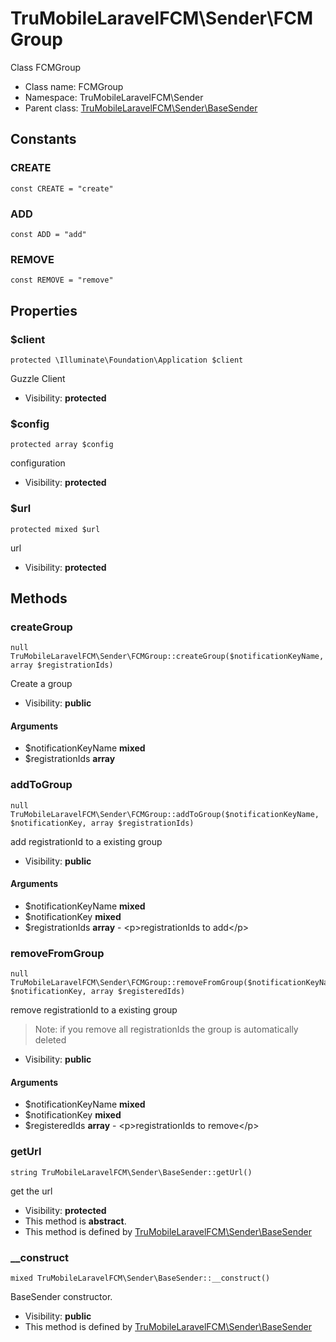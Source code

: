 TruMobileLaravelFCM\Sender\FCMGroup
===============

Class FCMGroup




* Class name: FCMGroup
* Namespace: TruMobileLaravelFCM\Sender
* Parent class: [TruMobileLaravelFCM\Sender\BaseSender](TruMobileLaravelFCM-Sender-BaseSender.md)



Constants
----------


### CREATE

    const CREATE = "create"





### ADD

    const ADD = "add"





### REMOVE

    const REMOVE = "remove"





Properties
----------


### $client

    protected \Illuminate\Foundation\Application $client

Guzzle Client



* Visibility: **protected**


### $config

    protected array $config

configuration



* Visibility: **protected**


### $url

    protected mixed $url

url



* Visibility: **protected**


Methods
-------


### createGroup

    null TruMobileLaravelFCM\Sender\FCMGroup::createGroup($notificationKeyName, array $registrationIds)

Create a group



* Visibility: **public**


#### Arguments
* $notificationKeyName **mixed**
* $registrationIds **array**



### addToGroup

    null TruMobileLaravelFCM\Sender\FCMGroup::addToGroup($notificationKeyName, $notificationKey, array $registrationIds)

add registrationId to a existing group



* Visibility: **public**


#### Arguments
* $notificationKeyName **mixed**
* $notificationKey **mixed**
* $registrationIds **array** - &lt;p&gt;registrationIds to add&lt;/p&gt;



### removeFromGroup

    null TruMobileLaravelFCM\Sender\FCMGroup::removeFromGroup($notificationKeyName, $notificationKey, array $registeredIds)

remove registrationId to a existing group

>Note: if you remove all registrationIds the group is automatically deleted

* Visibility: **public**


#### Arguments
* $notificationKeyName **mixed**
* $notificationKey **mixed**
* $registeredIds **array** - &lt;p&gt;registrationIds to remove&lt;/p&gt;



### getUrl

    string TruMobileLaravelFCM\Sender\BaseSender::getUrl()

get the url



* Visibility: **protected**
* This method is **abstract**.
* This method is defined by [TruMobileLaravelFCM\Sender\BaseSender](TruMobileLaravelFCM-Sender-BaseSender.md)




### __construct

    mixed TruMobileLaravelFCM\Sender\BaseSender::__construct()

BaseSender constructor.



* Visibility: **public**
* This method is defined by [TruMobileLaravelFCM\Sender\BaseSender](TruMobileLaravelFCM-Sender-BaseSender.md)



